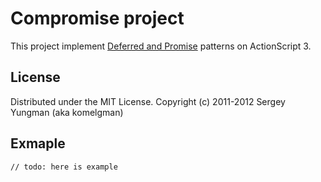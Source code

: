 Compromise project
==================
This project implement [Deferred and Promise](http://wiki.commonjs.org/wiki/Promises) patterns on ActionScript 3.

License
-------
Distributed under the MIT License. Copyright (c) 2011-2012 Sergey Yungman (aka komelgman)


Exmaple
-------

```AS3
// todo: here is example
```